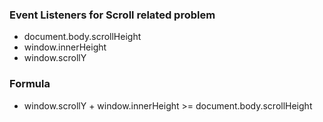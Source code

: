 ### Event Listeners for Scroll related problem

- document.body.scrollHeight
- window.innerHeight
- window.scrollY

### Formula

- window.scrollY + window.innerHeight >= document.body.scrollHeight
